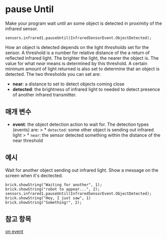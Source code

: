 # pause Until

Make your program wait until an some object is detected in proximity of the infrared sensor.

```sig
sensors.infrared1.pauseUntil(InfraredSensorEvent.ObjectDetected);
```

How an object is detected depends on the light *thresholds* set for the sensor. A threshold is a number for relative distance of the a return of reflected infrared light. The brighter the light, the nearer the object is. The value for what *near* means is determined by this threshold. A certain minimum amount of light returned is also set to determine that an object is detected. The two thresholds you can set are:

* **near**: a distance to set to detect objects coming close
* **detected**: the brightness of infrared light to needed to detect presence of another infrared transmitter.

## 매개 변수

* **event**: the object detection action to wait for. The detection types (events) are: > * `detected`: some other object is sending out infrared light > * `near`: the sensor detected something within the distance of the near threshold

## 예시

Wait for another object sending out infrared light. Show a message on the screen when it's dectected.

```blocks
brick.showString("Waiting for another", 1);
brick.showString("robot to appear...", 2);
sensors.infrared1.pauseUntil(InfraredSensorEvent.ObjectDetected);
brick.showString("Hey, I just saw", 1)
brick.showString("Something!", 2);
```

## 참고 항목

[on event](/reference/sensors/ultrasonic/on-event)
